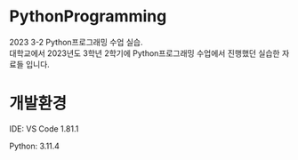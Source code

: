 # PythonProgramming
2023 3-2 Python프로그래밍 수업 실습. </br>
대학교에서 2023년도 3학년 2학기에 Python프로그래밍 수업에서 진행했던 실습한 자료들 입니다. </br>

# 개발환경
IDE: VS Code 1.81.1

Python: 3.11.4
